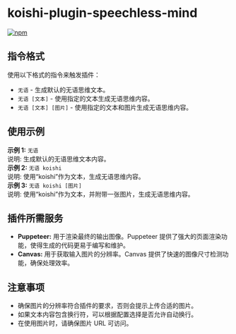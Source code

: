 # koishi-plugin-speechless-mind

[![npm](https://img.shields.io/npm/v/koishi-plugin-speechless-mind?style=flat-square)](https://www.npmjs.com/package/koishi-plugin-speechless-mind)

<h2>指令格式</h2>

<p>使用以下格式的指令来触发插件：</p>

<ul>
    <li><code>无语</code> - 生成默认的无语思维文本。</li>
    <li><code>无语 [文本]</code> - 使用指定的文本生成无语思维内容。</li>
    <li><code>无语 [文本] [图片]</code> - 使用指定的文本和图片生成无语思维内容。</li>
</ul>

<h2>使用示例</h2>

<div class="example">
    <strong>示例 1:</strong> <code>无语</code><br>
    说明: 生成默认的无语思维文本内容。
</div>

<div class="example">
    <strong>示例 2:</strong> <code>无语 koishi</code><br>
    说明: 使用“koishi”作为文本，生成无语思维内容。
</div>

<div class="example">
    <strong>示例 3:</strong> <code>无语 koishi [图片]</code><br>
    说明: 使用“koishi”作为文本，并附带一张图片，生成无语思维内容。
</div>

<h2>插件所需服务</h2>

<ul>
    <li><strong>Puppeteer:</strong> 用于渲染最终的输出图像。Puppeteer 提供了强大的页面渲染功能，使得生成的代码更易于编写和维护。</li>
    <li><strong>Canvas:</strong> 用于获取输入图片的分辨率。Canvas 提供了快速的图像尺寸检测功能，确保处理效率。</li>
</ul>

<h2>注意事项</h2>

<ul>
    <li>确保图片的分辨率符合插件的要求，否则会提示上传合适的图片。</li>
    <li>如果文本内容包含换行符，可以根据配置选择是否允许自动换行。</li>
    <li>在使用图片时，请确保图片 URL 可访问。</li>
</ul>
